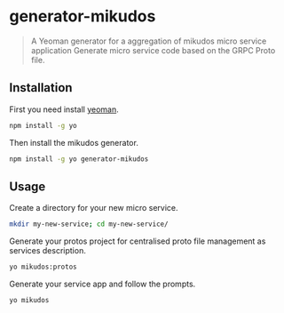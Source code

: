 # generator-mikudos

> A Yeoman generator for a aggregation of mikudos micro service application
Generate micro service code based on the GRPC Proto file.

## Installation

First you need install [yeoman](http://yeoman.io/).

```bash
npm install -g yo
```

Then install the mikudos generator.

```bash
npm install -g yo generator-mikudos
```

## Usage

Create a directory for your new micro service.

```bash
mkdir my-new-service; cd my-new-service/
```

Generate your protos project for centralised proto file management as services description.

```bash
yo mikudos:protos
```

Generate your service app and follow the prompts.

```bash
yo mikudos
```
